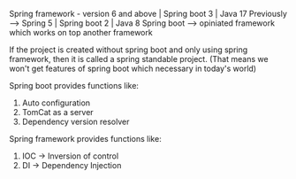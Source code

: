 Spring framework - version 6 and above | Spring boot 3 | Java 17
Previously --> Spring 5 | Spring boot 2 | Java 8
Spring boot --> opiniated framework which works on top another framework

If the project is created without spring boot and only using spring framework,
then it is called a spring standable project. (That means we won't get features
of spring boot which necessary in today's world)

Spring boot provides functions like:
1. Auto configuration 
2. TomCat as a server
3. Dependency version resolver

Spring framework provides functions like:
1. IOC -> Inversion of control
2. DI -> Dependency Injection